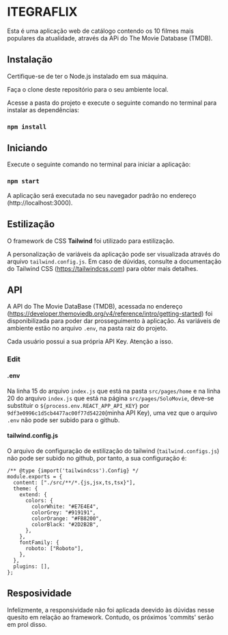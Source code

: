 # ITEGRAFLIX

Esta é uma aplicação web de catálogo contendo os 10 filmes mais populares da atualidade, através da APi do The Movie Database (TMDB).

## Instalação
Certifique-se de ter o Node.js instalado em sua máquina.

Faça o clone deste repositório para o seu ambiente local.

Acesse a pasta do projeto e execute o seguinte comando no terminal para instalar as dependências:

### `npm install`

## Iniciando
Execute o seguinte comando no terminal para iniciar a aplicação:

### `npm start`

A aplicação será executada no seu navegador padrão no endereço (http://localhost:3000).

## Estilização
O framework de CSS <strong>Tailwind</strong> foi utilizado para estilização.

A personalização de variáveis da aplicação pode ser visualizada através do arquivo `tailwind.config.js`. 
Em caso de dúvidas, consulte a documentação do Tailwind CSS (https://tailwindcss.com) para obter mais detalhes.

## API
A API do The Movie DataBase (TMDB), acessada no endereço (https://developer.themoviedb.org/v4/reference/intro/getting-started) foi disponibilizada para poder dar prosseguimento à aplicação. As variáveis de ambiente estão no arquivo `.env`, na pasta raiz do projeto. 

Cada usuário possui a sua própria API Key. Atenção a isso.

### Edit

#### .env
Na linha 15 do arquivo `index.js` que está na pasta `src/pages/home` e na linha 20 do arquivo `index.js` que está na página `src/pages/SoloMovie`, deve-se substituir o `${process.env.REACT_APP_API_KEY}` por `9df3e0996c1d5cb4477ac00f77d54220`(minha API Key), uma vez que o arquivo `.env` não pode ser subido para o github.

#### tailwind.config.js
O arquivo de configuração de estilização do tailwind (`tailwind.configs.js`) não pode ser subido no github, por tanto, a sua configuração é:
``` 
/** @type {import('tailwindcss').Config} */
module.exports = {
  content: ["./src/**/*.{js,jsx,ts,tsx}"],
  theme: {
    extend: {
      colors: {
        colorWhite: "#E7E4E4",
        colorGrey: "#919191",
        colorOrange: "#FB8200",
        colorBlack: "#2D2B2B",
      },
    },
    fontFamily: {
      roboto: ["Roboto"],
    },
  },
  plugins: [],
};
``` 

## Resposividade
Infelizmente, a responsividade não foi aplicada deevido às dúvidas nesse quesito em relação ao framework. Contudo, os próximos 'commits' serão em prol disso.